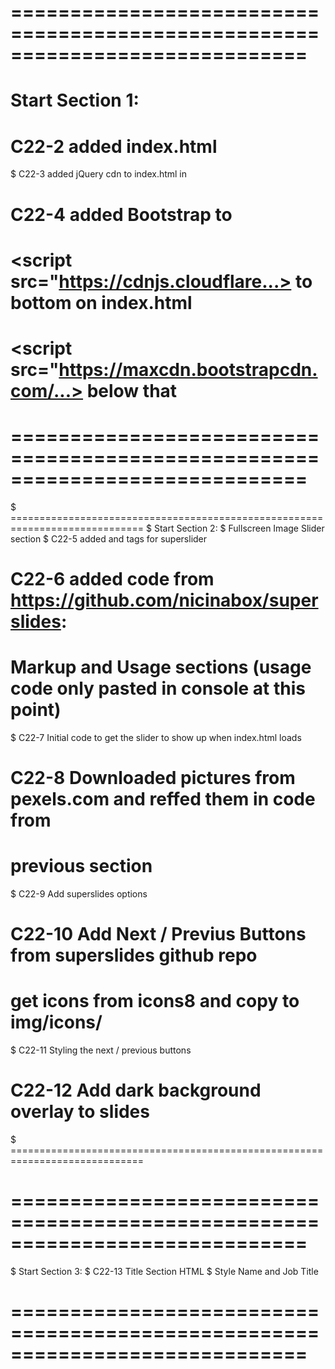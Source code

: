 # =============================================================================
# Start Section 1:
# C22-2 added index.html

$ C22-3 added jQuery cdn to index.html in <head></head>

# C22-4 added Bootstrap <link> to <head>
# <script src="https://cdnjs.cloudflare...></script> to bottom on index.html
# <script src="https://maxcdn.bootstrapcdn.com/...></script> below that
# =============================================================================





$ =============================================================================
$ Start Section 2:
$ Fullscreen Image Slider section
$ C22-5 added <link> and <script></script> tags for superslider

# C22-6 added code from https://github.com/nicinabox/superslides:
# Markup and Usage sections (usage code only pasted in console at this point)

$ C22-7 Initial code to get the slider to show up when index.html loads

# C22-8 Downloaded pictures from pexels.com and reffed them in code from
# previous section

$ C22-9 Add superslides options

# C22-10 Add Next / Previus Buttons from superslides github repo
# get icons from icons8 and copy to img/icons/

$ C22-11 Styling the next / previous buttons

# C22-12 Add dark background overlay to slides
$ =============================================================================





# =============================================================================
$ Start Section 3:
$ C22-13 Title Section HTML
$ Style Name and Job Title
# =============================================================================